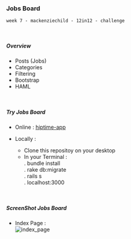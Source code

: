 ### Jobs Board

~~~
week 7 - mackenziechild - 12in12 - challenge
~~~

<br/>

##### Overview
- Posts (Jobs)
- Categories
- Filtering
- Bootstrap
- HAML

<br/>

##### Try Jobs Board

* Online  :  [hiptime-app](https://jobs-board.herokuapp.com)    

* Locally :
    - Clone this repositoy on your desktop
    - In your Terminal :   
                        . bundle install  
                        . rake db:migrate  
                        . rails s  
                        . localhost:3000  


<br/>

##### ScreenShot Jobs Board

* Index Page  :  
![index_page](https://github.com/oussou-dev/pin-board_rails/blob/master/public/screenshot-1/index.png)
